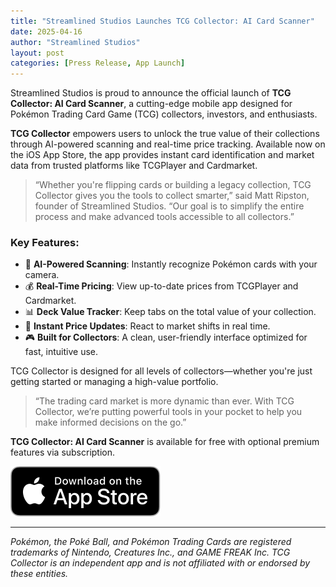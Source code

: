 ```yaml
---
title: "Streamlined Studios Launches TCG Collector: AI Card Scanner"
date: 2025-04-16
author: "Streamlined Studios"
layout: post
categories: [Press Release, App Launch]
---
```


Streamlined Studios is proud to announce the official launch of **TCG Collector: AI Card Scanner**, a cutting-edge mobile app designed for Pokémon Trading Card Game (TCG) collectors, investors, and enthusiasts.

**TCG Collector** empowers users to unlock the true value of their collections through AI-powered scanning and real-time price tracking. Available now on the iOS App Store, the app provides instant card identification and market data from trusted platforms like TCGPlayer and Cardmarket.

> “Whether you're flipping cards or building a legacy collection, TCG Collector gives you the tools to collect smarter,” said Matt Ripston, founder of Streamlined Studios. “Our goal is to simplify the entire process and make advanced tools accessible to all collectors.”

### Key Features:
- 🧠 **AI-Powered Scanning**: Instantly recognize Pokémon cards with your camera.
- 💰 **Real-Time Pricing**: View up-to-date prices from TCGPlayer and Cardmarket.
- 📊 **Deck Value Tracker**: Keep tabs on the total value of your collection.
- 🔔 **Instant Price Updates**: React to market shifts in real time.
- 🎮 **Built for Collectors**: A clean, user-friendly interface optimized for fast, intuitive use.

TCG Collector is designed for all levels of collectors—whether you're just getting started or managing a high-value portfolio.

> “The trading card market is more dynamic than ever. With TCG Collector, we’re putting powerful tools in your pocket to help you make informed decisions on the go.”

**TCG Collector: AI Card Scanner** is available for free with optional premium features via subscription.  

[![App Store](/assets/download.svg)](https://apps.apple.com/us/app/tcg-collector-ai-card-scanner/id6744259439)

---

*Pokémon, the Poké Ball, and Pokémon Trading Cards are registered trademarks of Nintendo, Creatures Inc., and GAME FREAK Inc. TCG Collector is an independent app and is not affiliated with or endorsed by these entities.*

